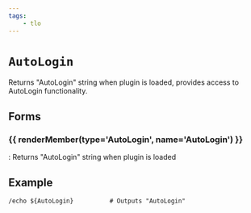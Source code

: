 ```yaml
---
tags:
    - tlo
---
```

# `AutoLogin`

<!--tlo-desc-start-->
Returns "AutoLogin" string when plugin is loaded, provides access to AutoLogin functionality.
<!--tlo-desc-end-->
## Forms
<!--tlo-forms-start-->
### {{ renderMember(type='AutoLogin', name='AutoLogin') }}

:   Returns "AutoLogin" string when plugin is loaded
<!--tlo-forms-end-->

## Example

```text
/echo ${AutoLogin}          # Outputs "AutoLogin"
```
<!--tlo-linkrefs-start-->
[AutoLogin]: datatype-autologin.md
<!--tlo-linkrefs-end-->

